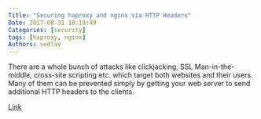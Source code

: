 ```yaml
---
Title: "Securing haproxy and nginx via HTTP Headers"
Date: 2017-08-31 10:19:49
Categories: [security]
tags: [haproxy, nginx]
Authors: sedlav
---
```


There are a whole bunch of attacks like clickjacking, SSL Man-in-the-middle, cross-site scripting etc. which target both websites and their users. Many of them can be prevented simply by getting your web server to send additional HTTP headers to the clients.

[Link](https://blog.devcloud.hosting/securing-haproxy-and-nginx-via-http-headers-54020d460283)
